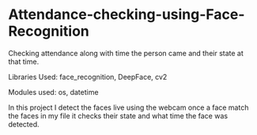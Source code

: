 # Attendance-checking-using-Face-Recognition
Checking attendance along with time the person came and their state at that time.

Libraries Used:
face_recognition, 
DeepFace, 
cv2

Modules used:
os, 
datetime


In this project I detect the faces live using the webcam once a face match the faces in my file it checks their state and what time the face
was detected.

